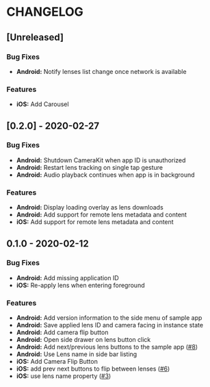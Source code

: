 # CHANGELOG

<a name="unreleased"></a>
## [Unreleased]
### Bug Fixes
- **Android:**  Notify lenses list change once network is available

### Features
- **iOS:**  Add Carousel


<a name="0.2.0"></a>
## [0.2.0] - 2020-02-27
### Bug Fixes
- **Android:**  Shutdown CameraKit when app ID is unauthorized
- **Android:**  Restart lens tracking on single tap gesture
- **Android:**  Audio playback continues when app is in background

### Features
- **Android:**  Display loading overlay as lens downloads
- **Android:**  Add support for remote lens metadata and content
- **iOS:**  Add support for remote lens metadata and content


<a name="0.1.0"></a>
## 0.1.0 - 2020-02-12
### Bug Fixes
- **Android:**  Add missing application ID
- **iOS:**  Re-apply lens when entering foreground

### Features
- **Android:**  Add version information to the side menu of sample app
- **Android:**  Save applied lens ID and camera facing in instance state
- **Android:**  Add camera flip button
- **Android:**  Open side drawer on lens button click
- **Android:**  Add next/previous lens buttons to the sample app ([#8](https://github.sc-corp.net/Snapchat/camera-kit-distribution/issues/8))
- **Android:**  Use Lens name in side bar listing
- **iOS:**  Add Camera Flip Button
- **iOS:**  add prev next buttons to flip between lenses ([#6](https://github.sc-corp.net/Snapchat/camera-kit-distribution/issues/6))
- **iOS:**  use lens name property ([#3](https://github.sc-corp.net/Snapchat/camera-kit-distribution/issues/3))

